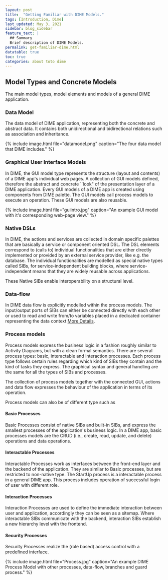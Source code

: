 ```yaml
---
layout: post
title:  "Getting Familiar with DIME Models."
tags: [Introduction, Dime]
last_updated: May 3, 2021
sidebar: blog_sidebar
feature_text: |
  ## Summary
  Brief description of DIME Models.
permalink: get-familiar-dime.html
datatable: true
toc: true
categories: about toto dime
---
```

## Model Types and Concrete Models


The main model types, model elements and models of a general DIME application.

### Data Model 
The data model of DIME application, representing both the concrete and abstract data. It contains both unidirectional and bidirectional relations such as association and inheritance. 

{% include image.html file="datamodel.png" caption="The four data model that DIME includes." %}


### Graphical User Interface Models
In DIME, the GUI model type represents the structure (layout and contents) of a DIME app's individual web pages. A collection of GUI models defined, therefore the abstract and concrete ``look" of the presentation layer of a DIME application. Every GUI models of a DIME app is created using components from DIME palette. The GUI models call process models to execute an operation. These GUI models are also reusable.

{% include image.html file="guiintro.jpg" caption="An example GUI model with it's corresponding web-page view." %}


### Native DSLs
In DIME, the actions and services are collected in domain specific palettes that are basically a service or component oriented DSL. The DSL elements correspond to (calls to) individual functionalities that are either directly implemented or provided by an external service provider, like e.g. the database. The individual functionalities are modelled as special native types called SIBs, for service-independent building blocks, where service-independent means that they are widely reusable across applications. 

These Native SIBs enable interoperability on a structural level. 


### Data-flow
In DIME data flow is explicitly modelled within the process models. The input/output ports of SIBs can either be connected directly with each other or used to read and write from/to variables placed in a dedicated container representing the data context [More Details](https://link.springer.com/chapter/10.1007/978-3-319-47169-3_60).


### Process models
Process models express the business logic in a fashion roughly similar to Activity Diagrams, but with a clean formal semantics. There are several process types: basic, interactable and interaction processes. Each process type follows certain rules regarding which kind of SIBs they contain and the kind of tasks they express. The graphical syntax and general handling are the same for all the types of SIBs and processes. 

The collection of process models together with the connected GUI, actions and data flow expresses the behaviour of the application in terms of its operation. 

Process models can also be of different type such as
#### Basic Processes
Basic Processes consist of native SIBs and built-in SIBs, and express the smallest processes of the application's business logic. In a DIME app, basic processes models are the CRUD (i.e., create, read, update, and delete) operations and data operations.

#### Interactable Processes
Interactable Processes work as interfaces between the front-end layer and the backend of the application. They are similar to  Basic processes, but are restricted to non-native type. The StartUp process is a interactable process in a general DIME app. This process includes operation of successful login of user with different role. 

#### Interaction Processes
Interaction Processes are used to define the immediate interaction between user and application, accordingly they can be seen as a sitemap. Where interactable SIBs communicate with the backend, interaction SIBs establish a new hierarchy level with the frontend. 


#### Security Processes
Security Processes realize the (role based) access control with a predefined interface.  

{% include image.html file="Process.jpg" caption="An example DIME Process Model with other processes, data-flow, branches and guard process." %}